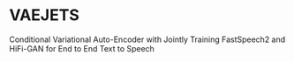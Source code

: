 # VAEJETS
Conditional Variational Auto-Encoder with Jointly Training FastSpeech2 and HiFi-GAN for End to End Text to Speech
